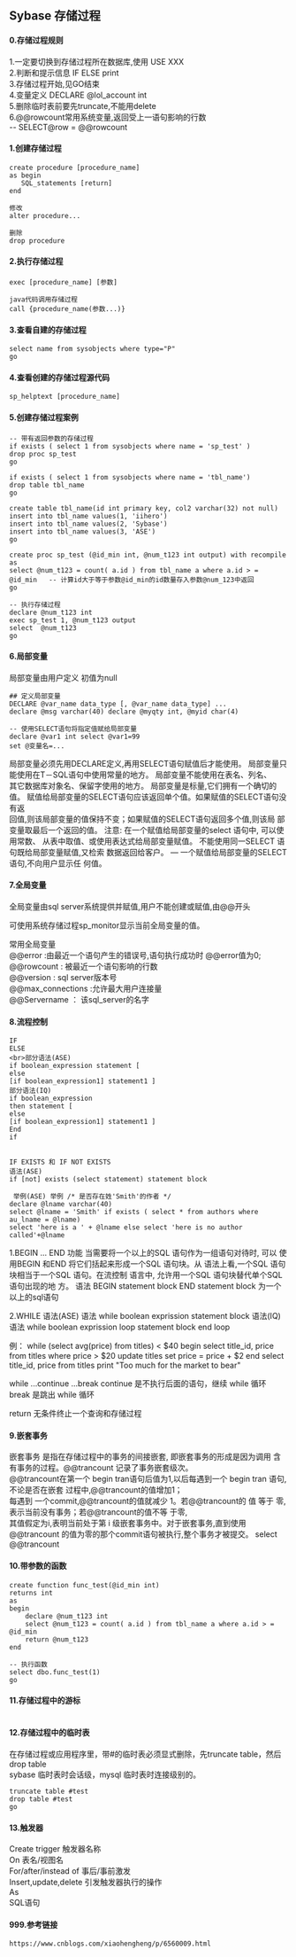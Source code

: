 ## Sybase 存储过程

#### 0.存储过程规则

1.一定要切换到存储过程所在数据库,使用 USE XXX  
2.判断和提示信息 IF ELSE print  
3.存储过程开始,见GO结束  
4.变量定义 DECLARE @lol_account int  
5.删除临时表前要先truncate,不能用delete  
6.@@rowcount常用系统变量,返回受上一语句影响的行数  
-- SELECT@row = @@rowcount

#### 1.创建存储过程

````shell script
create procedure [procedure_name]
as begin
   SQL_statements [return]
end

修改
alter procedure...

删除
drop procedure
````

#### 2.执行存储过程

````shell script
exec [procedure_name] [参数]

java代码调用存储过程
call {procedure_name(参数...)}
````

#### 3.查看自建的存储过程

````shell script
select name from sysobjects where type="P"
go
````

#### 4.查看创建的存储过程源代码

````shell script
sp_helptext [procedure_name] 
````

#### 5.创建存储过程案例

````shell script
-- 带有返回参数的存储过程
if exists ( select 1 from sysobjects where name = 'sp_test' )
drop proc sp_test
go
 
if exists ( select 1 from sysobjects where name = 'tbl_name')
drop table tbl_name
go
 
create table tbl_name(id int primary key, col2 varchar(32) not null)
insert into tbl_name values(1, 'iihero')
insert into tbl_name values(2, 'Sybase')
insert into tbl_name values(3, 'ASE')
go
 
create proc sp_test (@id_min int, @num_t123 int output) with recompile
as
select @num_t123 = count( a.id ) from tbl_name a where a.id > = @id_min   -- 计算id大于等于参数@id_min的id数量存入参数@num_123中返回
go 

-- 执行存储过程
declare @num_t123 int
exec sp_test 1, @num_t123 output
select  @num_t123
go

````

#### 6.局部变量

局部变量由用户定义 初值为null
````shell script
## 定义局部变量
DECLARE @var_name data_type [, @var_name data_type] ...
declare @msg varchar(40) declare @myqty int, @myid char(4)

-- 使用SELECT语句将指定值赋给局部变量
declare @var1 int select @var1=99
set @变量名=...
````

局部变量必须先用DECLARE定义,再用SELECT语句赋值后才能使用。 局部变量只能使用在T－SQL语句中使用常量的地方。 局部变量不能使用在表名、列名、  
其它数据库对象名、保留字使用的地方。 局部变量是标量,它们拥有一个确切的值。 赋值给局部变量的SELECT语句应该返回单个值。如果赋值的SELECT语句没有返  
回值,则该局部变量的值保持不变；如果赋值的SELECT语句返回多个值,则该局 部变量取最后一个返回的值。
注意: 在一个赋值给局部变量的select 语句中, 可以使用常数、 从表中取值、或使用表达式给局部变量赋值。
     不能使用同一SELECT 语句既给局部变量赋值,又检索 数据返回给客户。 — 一个赋值给局部变量的SELECT 语句,不向用户显示任 何值。

#### 7.全局变量

全局变量由sql server系统提供并赋值,用户不能创建或赋值,由@@开头

可使用系统存储过程sp_monitor显示当前全局变量的值。

常用全局变量  
@@error :由最近一个语句产生的错误号,语句执行成功时 @@error值为0;  
@@rowcount : 被最近一个语句影响的行数  
@@version : sql server版本号  
@@max_connections :允许最大用户连接量  
@@Servername ： 该sql_server的名字

#### 8.流程控制

````shell script
IF
ELSE
<br>部分语法(ASE)
if boolean_expression statement [
else
[if boolean_expression1] statement1 ]
部分语法(IQ)
if boolean_expression
then statement [
else
[if boolean_expression1] statement1 ]
End
if


IF EXISTS 和 IF NOT EXISTS
语法(ASE)  
if [not] exists (select statement) statement block
 
 举例(ASE) 举例 /* 是否存在姓'Smith'的作者 */ 
declare @lname varchar(40) 
select @lname = 'Smith' if exists ( select * from authors where au_lname = @lname)
select 'here is a ' + @lname else select 'here is no author called'+@lname
````

1.BEGIN ... END
功能 当需要将一个以上的SQL 语句作为一组语句对待时, 可以 使用BEGIN 和END 将它们括起来形成一个SQL 语句块。从 语法上看,一个SQL 语句块相当于一个SQL 语句。在流控制 语言中, 允许用一个SQL 语句块替代单个SQL 语句出现的地 方。
语法 BEGIN statement block END
statement block 为一个以上的sql语句

2.WHILE
语法(ASE) 语法
while boolean exprission statement block
语法(IQ) 语法
while boolean exprission loop statement block end loop

例：
while (select avg(price) from titles) < $40
begin
select title_id, price from titles where price > $20 update titles set price = price + $2
end
select title_id, price from titles
print "Too much for the market to bear"

while ...continue ...break
continue 是不执行后面的语句，继续 while 循环
break 是跳出 while 循环

return
无条件终止一个查询和存储过程




#### 9.嵌套事务

嵌套事务 是指在存储过程中的事务的间接嵌套, 即嵌套事务的形成是因为调用 含有事务的过程。@@trancount 记录了事务嵌套级次。  
@@trancount在第一个 begin tran语句后值为1,以后每遇到一个 begin tran 语句,不论是否在嵌套 过程中,@@trancount的值增加1；  
每遇到 一个commit,@@trancount的值就减少 1。若@@trancount的 值 等于 零,表示当前没有事务；若@@trancount的值不等 于零,  
其值假定为i,表明当前处于第 i 级嵌套事务中。对于嵌套事务,直到使用@@trancount 的值为零的那个commit语句被执行,整个事务才被提交。 select @@trancount

#### 10.带参数的函数

````shell script
create function func_test(@id_min int)
returns int
as
begin
    declare @num_t123 int
    select @num_t123 = count( a.id ) from tbl_name a where a.id > = @id_min
    return @num_t123
end

-- 执行函数
select dbo.func_test(1)
go
````

#### 11.存储过程中的游标

````shell script

````

#### 12.存储过程中的临时表

在存储过程或应用程序里，带#的临时表必须显式删除，先truncate table，然后drop table  
sybase 临时表时会话级，mysql 临时表时连接级别的。

````shell script
truncate table #test
drop table #test 
go
````

#### 13.触发器
Create trigger 触发器名称  
On 表名/视图名  
For/after/instead of   事后/事前激发  
Insert,update,delete    引发触发器执行的操作  
As  
SQL语句


#### 999.参考链接
````
https://www.cnblogs.com/xiaohengheng/p/6560009.html
````
